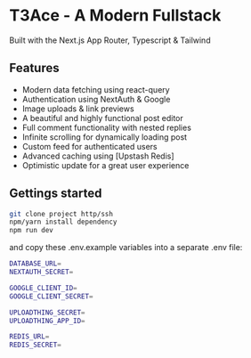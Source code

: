 # T3Ace - A Modern Fullstack

Built with the Next.js App Router, Typescript & Tailwind

## Features

- Modern data fetching using react-query
- Authentication using NextAuth & Google
- Image uploads & link previews
- A beautiful and highly functional post editor
- Full comment functionality with nested replies
- Infinite scrolling for dynamically loading post
- Custom feed for authenticated users
- Advanced caching using [Upstash Redis]
- Optimistic update for a great user experience

## Gettings started

```bash
git clone project http/ssh
npm/yarn install dependency
npm run dev
```

and copy these .env.example variables into a separate .env file:

```bash
DATABASE_URL=
NEXTAUTH_SECRET=

GOOGLE_CLIENT_ID=
GOOGLE_CLIENT_SECRET=

UPLOADTHING_SECRET=
UPLOADTHING_APP_ID=

REDIS_URL=
REDIS_SECRET=
```
